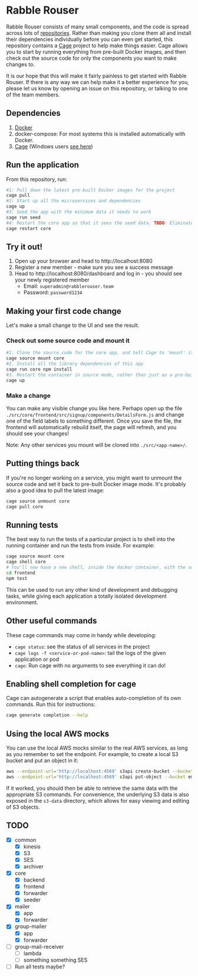 # Rabble Rouser

Rabble Rouser consists of many small components, and the code is spread across lots of [repositories](https://github.com/rabblerouser).
Rather than making you clone them all and install their dependencies individually before you can even get started, this
repository contains a [Cage](http://cage.faraday.io) project to help make things easier. Cage allows you to start by
running everything from pre-built Docker images, and then check out the source code for only the components you want to
make changes to.

It is our hope that this will make it fairly painless to get started with Rabble Rouser. If there is any way we can help
make it a better experience for you, please let us know by opening an issue on this repository, or talking to one of the
team members.

## Dependencies

1. [Docker](https://store.docker.com/search?type=edition&offering=community)
2. docker-compose: For most systems this is installed automatically with Docker.
3. [Cage](http://cage.faraday.io/setup) (Windows users [see here](https://github.com/faradayio/cage/blob/master/WINDOWS.md))

## Run the application

From this repository, run:

```sh
#1: Pull down the latest pre-built Docker images for the project
cage pull
#2: Start up all the microservices and dependencies
cage up
#3: Seed the app with the minimum data it needs to work
cage run seed
#4: Restart the core app so that it sees the seed data. TODO: Eliminate this step
cage restart core
```

## Try it out!

1. Open up your browser and head to http://localhost:8080
2. Register a new member - make sure you see a success message
3. Head to http://localhost:8080/dashboard and log in - you should see your newly registered member
    - Email: `superadmin@rabblerouser.team`
    - Password: `password1234`

## Making your first code change

Let's make a small change to the UI and see the result.

### Check out some source code and mount it

```sh
#1. Clone the source code for the core app, and tell Cage to 'mount' it
cage source mount core
#2. Install all the library dependencies of this app
cage run core npm install
#3. Restart the container in source mode, rather than just as a pre-built image
cage up
```

### Make a change

You can make any visible change you like here. Perhaps open up the file `./src/core/frontend/src/signup/components/DetailsForm.js`
and change one of the field labels to something different. Once you save the file, the frontend will automatically
rebuild itself, the page will refresh, and you should see your changes!

Note: Any other services you mount will be cloned into `./src/<app-name>/`.

## Putting things back

If you're no longer working on a service, you might want to unmount the source code and set it back to pre-built Docker
image mode. It's probably also a good idea to pull the latest image:

```sh
cage source unmount core
cage pull core
```

## Running tests
The best way to run the tests of a particular project is to shell into the running container and run the tests from
inside. For example:

```sh
cage source mount core
cage shell core
# You'll now have a new shell, inside the docker container, with the source code mounted from your host machine
cd frontend
npm test
```

This can be used to run any other kind of development and debugging tasks, while giving each application a totally
isolated development environment.

## Other useful commands

These cage commands may come in handy while developing:

- `cage status`: see the status of all services in the project
- `cage logs -f <service-or-pod-name>`: tail the logs of the given application or pod
- `cage`: Run cage with no arguments to see everything it can do!

## Enabling shell completion for cage

Cage can autogenerate a script that enables auto-completion of its own commands. Run this for instructions:

```sh
cage generate completion --help
```

## Using the local AWS mocks

You can use the local AWS mocks similar to the real AWS services, as long as you remember to set the endpoint. For
example, to create a local S3 bucket and put an object in it:

```sh
aws --endpoint-url='http://localhost:4569' s3api create-bucket --bucket email-bucket
aws --endpoint-url='http://localhost:4569' s3api put-object --bucket email-bucket --key some-object --body src/__tests__/fixtures/mimeFile.txt
```

If it worked, you should then be able to retrieve the same data with the appropriate S3 commands. For convenience, the
underlying S3 data is also exposed in the `s3-data` directory, which allows for easy viewing and editing of S3 objects.

## TODO
- [x] common
  - [x] kinesis
  - [x] S3
  - [x] SES
  - [x] archiver
- [x] core
  - [x] backend
  - [x] frontend
  - [x] forwarder
  - [x] seeder
- [x] mailer
  - [x] app
  - [x] forwarder
- [x] group-mailer
  - [x] app
  - [x] forwarder
- [ ] group-mail-receiver
  - [ ] lambda
  - [ ] something something SES
- [ ] Run all tests maybe?
